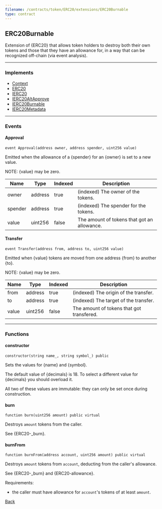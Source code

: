 ```yaml
---
filename: /contracts/token/ERC20/extensions/ERC20Burnable
type: contract
---
```


## ERC20Burnable

Extension of {ERC20} that allows token holders to destroy both their own
tokens and those that they have an allowance for, in a way that can be
recognized off-chain (via event analysis).

***

### Implements

- [Context](/contracts/utils/Context)
- [ERC20](/contracts/token/ERC20/ERC20)
- [IERC20](/contracts/interfaces/token/ERC20/IERC20)
- [IERC20AltApprove](/contracts/interfaces/token/ERC20/extensions/IERC20AltApprove)
- [IERC20Burnable](/contracts/interfaces/token/ERC20/extensions/IERC20Burnable)
- [IERC20Metadata](/contracts/interfaces/token/ERC20/extensions/IERC20Metadata)

***

### Events

#### Approval

```solidity
event Approval(address owner, address spender, uint256 value)
```

Emitted when the allowance of a {spender} for an {owner} is set to a new value.

NOTE: {value} may be zero.

| Name | Type | Indexed | Description |
| ---- | ---- | ------- | ----------- |
| owner | address | true | (indexed) The owner of the tokens. |
| spender | address | true | (indexed) The spender for the tokens. |
| value | uint256 | false | The amount of tokens that got an allowance. |

#### Transfer

```solidity
event Transfer(address from, address to, uint256 value)
```

Emitted when {value} tokens are moved from one address {from} to another {to}.

NOTE: {value} may be zero.

| Name | Type | Indexed | Description |
| ---- | ---- | ------- | ----------- |
| from | address | true | (indexed) The origin of the transfer. |
| to | address | true | (indexed) The target of the transfer. |
| value | uint256 | false | The amount of tokens that got transfered. |

***

### Functions

#### constructor

```solidity
constructor(string name_, string symbol_) public
```

Sets the values for {name} and {symbol}.

The default value of {decimals} is 18. To select a different value for
{decimals} you should overload it.

All two of these values are immutable: they can only be set once during
construction.

#### burn

```solidity
function burn(uint256 amount) public virtual
```

Destroys `amount` tokens from the caller.

See {ERC20-_burn}.

#### burnFrom

```solidity
function burnFrom(address account, uint256 amount) public virtual
```

Destroys `amount` tokens from `account`, deducting from the caller's allowance.

See {ERC20-_burn} and {ERC20-allowance}.

Requirements:
- the caller must have allowance for `account`'s tokens of at least `amount`.

[Back](/index)